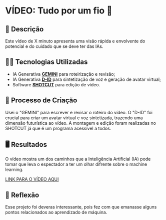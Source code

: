 # VÍDEO: Tudo por um fio 🤖

## 📖 Descrição
Este vídeo de X minuto apresenta uma visão rápida e envolvente do potencial e do cuidado que se deve ter das IAs.

## 👨‍💻 Tecnologias Utilizadas
- IA Generativa **[GEMINI](https://gemini.google.com)** para roteirização e revisão;
- IA Generativa **[D-ID](https://www.d-id.com)** para sintetização de voz e geração de avatar virtual;
- Software **[SHOTCUT](https://shotcut.org)** para edição de vídeo.

## 🦉 Processo de Criação
Usei o "GEMINI" para escrever e revisar o roteiro do vídeo. O "D-ID" foi crucial para criar um avatar virtual e voz sintetizada, trazendo uma dimensão futurística ao vídeo. A montagem e edição foram realizadas no SHOTCUT já que é um programa acessível a todos.

## 🖥️ Resultados
O vídeo mostra um dos caminhos que a Inteligência Artificial (IA) pode tomar que leva o espectador a ter um olhar difrente sobre o machine learning.

[LINK PARA O VÍDEO AQUI]()

## 🧠 Reflexão
Esse projeto foi deveras interessante, pois fez com que emanasse alguns pontos relacionados ao aprendizado de máquina.

